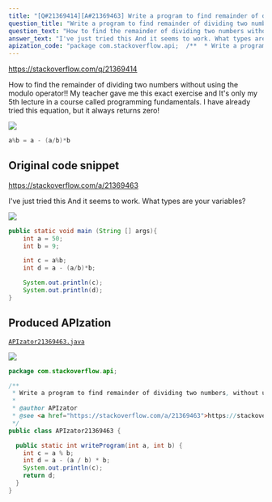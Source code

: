 ```yaml
---
title: "[Q#21369414][A#21369463] Write a program to find remainder of dividing two numbers, without using % operator? In Java"
question_title: "Write a program to find remainder of dividing two numbers, without using % operator? In Java"
question_text: "How to find the remainder of dividing two numbers without using the modulo operator!!  My teacher gave me this exact exercise and It's only my 5th lecture in a course called programming fundamentals. I have already tried this equation, but it always returns zero!"
answer_text: "I've just tried this And it seems to work. What types are your variables?"
apization_code: "package com.stackoverflow.api;  /**  * Write a program to find remainder of dividing two numbers, without using % operator? In Java  *  * @author APIzator  * @see <a href=\"https://stackoverflow.com/a/21369463\">https://stackoverflow.com/a/21369463</a>  */ public class APIzator21369463 {    public static int writeProgram(int a, int b) {     int c = a % b;     int d = a - (a / b) * b;     System.out.println(c);     return d;   } }"
---
```


https://stackoverflow.com/q/21369414

How to find the remainder of dividing two numbers without using the modulo operator!! 
My teacher gave me this exact exercise and It&#x27;s only my 5th lecture in a course called programming fundamentals.
I have already tried this equation,
but it always returns zero!


<div class="code-logo"><img src="/stackoverflow.png" /></div>

```java
a%b = a - (a/b)*b
```


## Original code snippet

https://stackoverflow.com/a/21369463

I&#x27;ve just tried this
And it seems to work. What types are your variables?

<div class="code-logo"><img src="/stackoverflow.png" /></div>

```java
public static void main (String [] args){
    int a = 50;
    int b = 9;

    int c = a%b;
    int d = a - (a/b)*b;

    System.out.println(c);
    System.out.println(d);
}
```

## Produced APIzation

[`APIzator21369463.java`](https://github.com/pasqualesalza/apization-temp-data/raw/master/search/APIzator21369463.java)

<div class="code-logo"><img src="/apizator.png" /></div>

```java
package com.stackoverflow.api;

/**
 * Write a program to find remainder of dividing two numbers, without using % operator? In Java
 *
 * @author APIzator
 * @see <a href="https://stackoverflow.com/a/21369463">https://stackoverflow.com/a/21369463</a>
 */
public class APIzator21369463 {

  public static int writeProgram(int a, int b) {
    int c = a % b;
    int d = a - (a / b) * b;
    System.out.println(c);
    return d;
  }
}

```